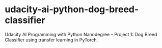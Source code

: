 # udacity-ai-python-dog-breed-classifier
Udacity AI Programming with Python Nanodegree – Project 1: Dog Breed Classifier using transfer learning in PyTorch.
